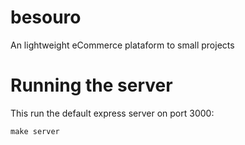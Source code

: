 besouro
=======

An lightweight eCommerce plataform to small projects


# Running the server

This run the default express server on port 3000:

```make
make server
```